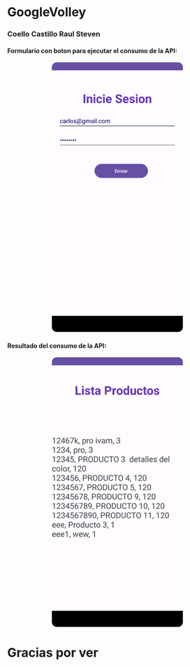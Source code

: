 # GoogleVolley
### Coello Castillo Raul Steven
#### Formulario con boton para ejecutar el consumo de la API:
<p align="center">
<img  src="Caps/Screenshot_20230630_222317.png" width="300px" />
</p>

#### Resultado del consumo de la API:
<p align="center">
<img  src="Caps/Screenshot_20230630_222348.png" width="300px" />
</p>


# Gracias por ver


